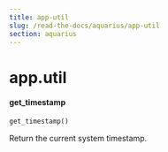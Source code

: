 ```yaml
---
title: app-util
slug: /read-the-docs/aquarius/app-util
section: aquarius
---
```

<a name="app.util"></a>
# app.util

<a name="app.util.get_timestamp"></a>
#### get\_timestamp

```python
get_timestamp()
```

Return the current system timestamp.

